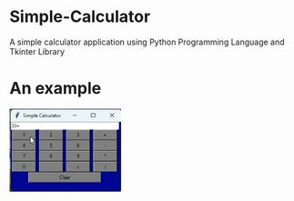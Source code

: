 # Simple-Calculator
A simple calculator application using Python Programming Language and Tkinter Library

# An example
![](Simple_Calculator.gif)
